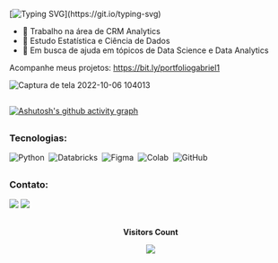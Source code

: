 [![Typing SVG](https://readme-typing-svg.herokuapp.com/?color=701EEE&size=35&center=true&vCenter=true&width=1000&lines=Olá,+meu+nome+é+Gabriel+Felipe.+;Estudo+Estatística+e+Ciência+de+Dados+no+ICMC/USP+;Seja+Bem-vindo!)](https://git.io/typing-svg)

- 🔭 Trabalho na área de CRM Analytics
- 🌱 Estudo Estatística e Ciência de Dados
- 🤔 Em busca de ajuda em tópicos de Data Science e Data Analytics

Acompanhe meus projetos: https://bit.ly/portfoliogabriel1


![Captura de tela 2022-10-06 104013](https://user-images.githubusercontent.com/73200069/194328542-67bc8efa-1905-40f5-a342-6236635c39a4.png)

##

[![Ashutosh's github activity graph](https://activity-graph.herokuapp.com/graph?username=gabriellfelipe7&bg_color=141414&color=e137d6&line=7e4c9e&point=403d3d&area=true&hide_border=true)](https://github.com/ashutosh00710/github-readme-activity-graph)

##
  
### Tecnologias:
![Python](https://img.shields.io/badge/-python-0D1117?style=for-the-badge&logo=python&logoColor=1572B6&labelColor=0D1117)&nbsp;
![Databricks](https://img.shields.io/badge/Databricks-FF3621?style=for-the-badge&logo=Databricks&logoColor=white)&nbsp;
![Figma](https://img.shields.io/badge/-figma-0D1117?style=for-the-badge&logo=figma&labelColor=0D1117)&nbsp;
![Colab](https://img.shields.io/badge/Colab-F9AB00?style=for-the-badge&logo=googlecolab&color=525252)&nbsp;
![GitHub](https://img.shields.io/badge/-GitHub-0D1117?style=for-the-badge&logo=github&labelColor=0D1117)&nbsp;

##

### Contato:
<div> 
  <a href = "gabriellfelipe1718@gmail.com"><img src="https://img.shields.io/badge/-Gmail-%23333?style=for-the-badge&logo=gmail&logoColor=white" target="_blank"></a>
  <a href="https://www.linkedin.com/in/gabrielfelipeoli/" target="_blank"><img src="https://img.shields.io/badge/-LinkedIn-%230077B5?style=for-the-badge&logo=linkedin&logoColor=white" target="_blank"></a> 

</div>
 
<div align="center">
<br><p align="centre"><b>Visitors Count</b></p>  
<p align="center"><img align="center" src="https://profile-counter.glitch.me/{gabriellfelipe7}/count.svg" /></p> 
<br></div>

